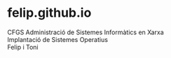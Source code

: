 # felip.github.io
CFGS Administració de Sistemes Informàtics en Xarxa <br>
Implantació de Sistemes Operatius <br>
Felip i Toni
